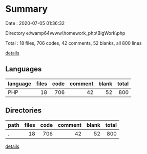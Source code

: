 # Summary

Date : 2020-07-05 01:36:32

Directory e:\wamp64\www\homework_php\BigWork\php

Total : 18 files,  706 codes, 42 comments, 52 blanks, all 800 lines

[details](details.md)

## Languages
| language | files | code | comment | blank | total |
| :--- | ---: | ---: | ---: | ---: | ---: |
| PHP | 18 | 706 | 42 | 52 | 800 |

## Directories
| path | files | code | comment | blank | total |
| :--- | ---: | ---: | ---: | ---: | ---: |
| . | 18 | 706 | 42 | 52 | 800 |

[details](details.md)
